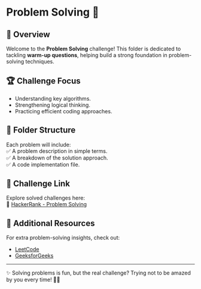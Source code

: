 # Problem Solving 🚀

## 📌 Overview

Welcome to the **Problem Solving** challenge! This folder is dedicated to tackling **warm-up questions**, helping build a strong foundation in problem-solving techniques.

## 🏆 Challenge Focus

- Understanding key algorithms.
- Strengthening logical thinking.
- Practicing efficient coding approaches.

## 📂 Folder Structure

Each problem will include:  
✅ A problem description in simple terms.  
✅ A breakdown of the solution approach.  
✅ A code implementation file.

## 🔗 Challenge Link

Explore solved challenges here:  
🔗 [HackerRank - Problem Solving](https://www.hackerrank.com/domains/algorithms?filters%5Bsubdomains%5D%5B%5D=warmup&badge_type=problem-solving)

## 🔗 Additional Resources

For extra problem-solving insights, check out:

- [LeetCode](https://leetcode.com/)
- [GeeksforGeeks](https://www.geeksforgeeks.org/)

---

✨ Solving problems is fun, but the real challenge? Trying not to be amazed by you every time! 🚀💖
